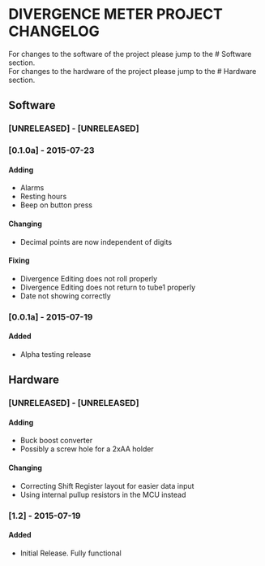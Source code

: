 # DIVERGENCE METER PROJECT CHANGELOG 

For changes to the software of the project please jump to the # Software section.  
For changes to the hardware of the project please jump to the # Hardware section.  

## Software

### [UNRELEASED] - [UNRELEASED]


### [0.1.0a] - 2015-07-23
#### Adding
- Alarms
- Resting hours
- Beep on button press

#### Changing
- Decimal points are now independent of digits

#### Fixing
- Divergence Editing does not roll properly
- Divergence Editing does not return to tube1 properly
- Date not showing correctly


### [0.0.1a] - 2015-07-19
#### Added
- Alpha testing release






## Hardware

### [UNRELEASED] - [UNRELEASED]
#### Adding
- Buck boost converter
- Possibly a screw hole for a 2xAA holder

#### Changing
- Correcting Shift Register layout for easier data input
- Using internal pullup resistors in the MCU instead


### [1.2] - 2015-07-19
#### Added
- Initial Release. Fully functional